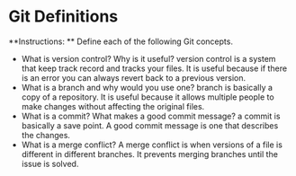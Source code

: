 # Git Definitions

**Instructions: ** Define each of the following Git concepts.

* What is version control?  Why is it useful?
version control is a system that keep track record and tracks your files. It is useful because if there is an error you can always revert back to a previous version.
* What is a branch and why would you use one?
	branch is basically a copy of a repository. It is useful because it allows multiple people to make changes without affecting the original files. 
* What is a commit? What makes a good commit message?
a commit is basically a save point. A good commit message is one that describes the changes. 
* What is a merge conflict?
A merge conflict is when versions of a file is different in different branches. It prevents merging branches until the issue is solved.